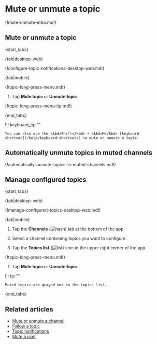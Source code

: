 # Mute or unmute a topic

{!mute-unmute-intro.md!}

## Mute or unmute a topic

{start_tabs}

{tab|desktop-web}

{!configure-topic-notifications-desktop-web.md!}

{tab|mobile}

{!topic-long-press-menu.md!}

1. Tap **Mute topic** or **Unmute topic**.

{!topic-long-press-menu-tip.md!}

{end_tabs}

!!! keyboard_tip ""

    You can also use the <kbd>Shift</kbd> + <kbd>M</kbd> [keyboard
    shortcut](/help/keyboard-shortcuts) to mute or unmute a topic.

## Automatically unmute topics in muted channels

{!automatically-unmute-topics-in-muted-channels.md!}

## Manage configured topics

{start_tabs}

{tab|desktop-web}

{!manage-configured-topics-desktop-web.md!}

{tab|mobile}

1. Tap the **Channels**
   (<img src="/static/images/help/mobile-hash-icon.svg" alt="hash" class="help-center-icon"/>)
   tab at the bottom of the app.

1. Select a channel containing topics you want to configure.

1. Tap the **Topics list**
   (<img src="/static/images/help/mobile-list-icon.svg" alt="list" class="help-center-icon"/>)
   icon in the upper right corner of the app.

{!topic-long-press-menu.md!}

1. Tap **Mute topic** or **Unmute topic**.

!!! tip ""

    Muted topics are grayed out in the topics list.

{end_tabs}

## Related articles

* [Mute or unmute a channel](/help/mute-a-channel)
* [Follow a topic](/help/follow-a-topic)
* [Topic notifications](/help/topic-notifications)
* [Mute a user](/help/mute-a-user)

